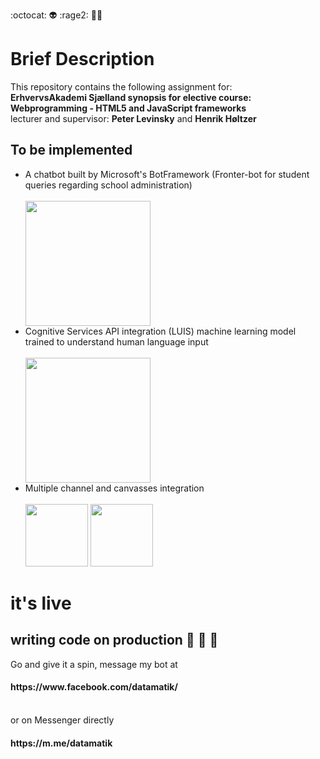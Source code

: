 :octocat: :alien:  :rage2: :man_with_turban:

# Brief Description
<p>This repository contains the following assignment for:<br>
<strong>ErhvervsAkademi Sjælland synopsis for elective course: Webprogramming - HTML5 and JavaScript frameworks</strong> <br>
lecturer and supervisor: <strong>Peter Levinsky</strong> and <strong>Henrik Høltzer</strong></p>

## To be implemented
<ul>
<li>A chatbot built by Microsoft's BotFramework (Fronter-bot for student queries regarding school administration)</li><br>
<img src="https://www.codeproject.com/KB/aspnet/1106457/article.png" height="200" width="auto"><br>
<li>Cognitive Services API integration (LUIS) machine learning model trained to understand human language input</li><br>
<span>
<img src="https://luisweb.blob.core.windows.net/prod-assets/images/homepage/UsageScenarios.png" height="200" width="auto"></span>
<br>
<li>Multiple channel and canvasses integration</li><br>
<span>
<img src="https://cdn.worldvectorlogo.com/logos/facebook-messenger.svg" height="100" width="auto">
<img src="https://cdn.worldvectorlogo.com/logos/skype-3.svg" height="100" width="auto">
</span>
</ul>

# it's live 
## writing code on production :see_no_evil: :hear_no_evil: :speak_no_evil:
<p>Go and give it a spin, message my bot at <br>
<h4>https://www.facebook.com/datamatik/</h4><br>
or on Messenger directly <h4>https://m.me/datamatik</h4> 
</p>

